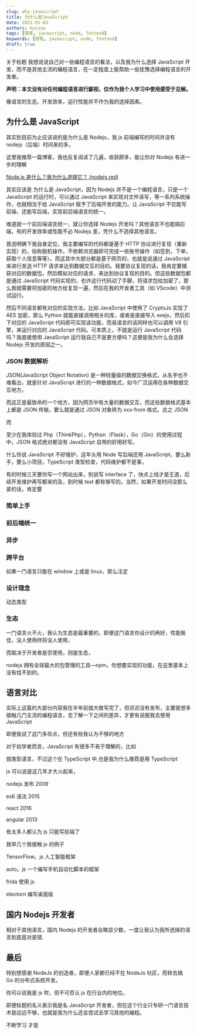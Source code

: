 ```yaml
---
slug: why-javascript
title: 为什么是JavaScript
date: 2021-01-03
authors: kuizuo
tags: [随笔, javascript, node, fontend]
keywords: [随笔, javascript, node, fontend]
draft: true
---
```


<!-- truncate -->

关于标题 我想说说自己对一些编程语言的看法，以及我为什么选择 JavaScript 开发，而不是其他主流的编程语言，在一定程度上能帮助一些犹豫选择编程语言的开发者。

**声明：本文没有对任何编程语言进行鄙视，仅作为我个人学习中使用感受于见解。**

像语言的生态，开发效率，运行性能并不作为我的选择因素。

## 为什么是 JavaScript

其实到目前为止应该说的是为什么是 Nodejs，我 js 前端编写的时间并没有 nodejs（后端）时间来的多。

这里我推荐一篇博客，我也反复阅读了几遍，收获颇多，能让你对 Nodejs 有进一步的理解

[Node.js 是什么？我为什么选择它？ (nodejs.red)](https://www.nodejs.red/#/nodejs/base/what-is-nodejs)

其实应该是 为什么是 JavaScript，因为 Nodejs 并不是一个编程语言，只是一个 JavaScript 的运行时，可以通过 JavaScript 来实现对文件读写，等一系列系统操作，也就相当于给 JavaScript 赋予了后端开发的能力。让 JavaScript 不仅能写前端，还能写后端，实现前后端语言的统一。

难道就一个前后端语言统一，就让你选择 Nodejs 开发吗？其他语言不也能搞后端，有的开发效率或性能不必 Nodejs 差，凭什么不选择其他语言。

首选明确下我自身定位，我主要编写的代码都是基于 HTTP 协议进行复现（重新实现）的，俗称脱机操作，不依赖浏览器即可完成一些账号操作（如签到，下单，获取个人信息等等）。而这其中大部分都是基于网页的，也就是说通过 JavaScript 来进行发送 HTTP 请求来达到数据交互的目的。我要协议复现的话，我肯定要捕获对应的数据包，然后模拟对应的请求，来达到协议复现的目的。但这些数据包都是通过 JavaScript 代码实现的，也许这行代码动了手脚，将请求包给加密了，那么我就需要将加密的地方给复现一遍，然后在我的开发者工具（如 VScode）中测试运行。

然后不同语言都有对应的实现方法，比如 JavaScript 中使用了 CryptoJs 实现了 AES 加密，那么 Python 就能直接调用相关的库，或者是直接导入 exejs，然后扣下对应的 JavaScript 代码即可实现该功能，而易语言的话同样也可以调用 V8 引擎，来运行对应的 JavaScript 代码。可本质上，不就是运行 JavaScript 代码吗？我直接使用 JavaScript 运行我自己不是更方便吗？这便是我为什么会选择 Nodejs 开发的原因之一。

### JSON 数据解析

JSON(JavaScript Object Notation) 是一种轻量级的数据交换格式，从名字也不难看出，就是针对 JavaScript 进行的一种数据格式，如今广泛运用在各种数据交互地方。

而这正是最致命的一个地方，因为网页中有大量的数据交互，而这些数据格式基本上都是 JSON 传输，要么就是通过 JSON 对象转为 xxx-from 格式。总之 JSON

而

至少在我体验过 Php（ThinkPhp），Python（Flask），Go（Gin）的使用过程中，JSON 格式绝对都没有 JavaScript 自带的好用好写。

什么你说 JavaScript 不好维护，这年头用 Node 写后端还用 JavaScript，要么新手，要么小项目，TypeScript 类型检查，代码维护都不是事，

有的时候三天要你写一个网站出来，别说写 interface 了，快点上线才是王道，后续开发维护再写都来的及，到时候 test 都有够写的。当然，如果开发时间没那么紧的话，肯定要

### 简单上手

### 前后端统一

### 异步

### 跨平台

如果一门语言只能在 window 上或是 linux，那么注定

### 设计理念

动态类型

### 生态

一门语言火不火，我认为生态是最重要的，即便这门语言你设计的再好，性能极佳，没人使用终将没人使用，

而取决于开发者是否使用，则是生态，

nodejs 拥有全球最大的包管理的工具—npm，你想要实现的功能，在这里基本上没有找不到的。

## 语言对比

实际上这篇的大部分内容我在半年前就大致写完了，但迟迟没有发布，主要是想多接触几门主流的编程语言，去了解一下之间的差异，才更有说服我去使用 JavaScript

即便我说了这门多优点，但还有些我认为不够的地方

对于初学者而言，JavaScript 有很多不易于理解的，比如

弱类型语言，不过这个在 TypeScript 中,也是我为什么推荐是用 TypeScript

js 可以说是这几年才大火起来，

nodejs 发布 2009

es6 语法 2015

react 2016

angular 2013

有太多人都认为 js 只能写前端了

我举几个我接触 js 的例子

TensorFlow。js 人工智能框架

auto。js 一个编写手机自动化脚本的框架

frida 使用 js

electorn 编写桌面级

## 国内 Nodejs 开发者

相对于其他语言，国内 Nodejs 的开发者会略显少数，一度让我认为我所选择的语言到底是对是错.

## 最后

特别想感谢 NodeJs 的创造者，即便人家都已经不在 NodeJs 社区，而转去搞 Go 的分布式系统开发。

你可以说我是 js 吹，但不可否认 js 在行业内的地位。

即便标题的名义表示我是名 JavaScript 开发者，但在这个行业只专研一门语言技术是远远不够，也就是我为什么还会尝试去学习其他的编程。

不断学习 才是

